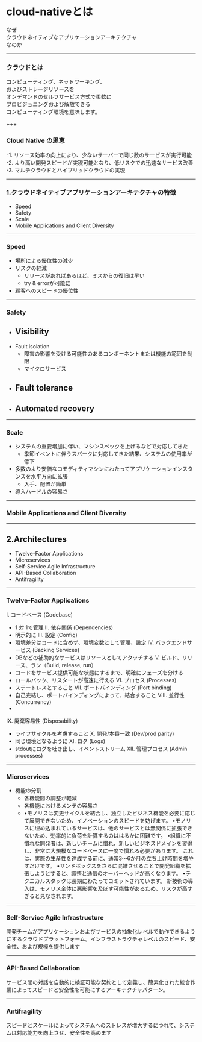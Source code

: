 # **cloud-native**とは
なぜ  
クラウドネイティブなアプリケーションアーキテクチャ  
なのか

---

### クラウドとは
コンピューティング、ネットワーキング、  
およびストレージリソースを  
オンデマンドのセルフサービス方式で柔軟に  
プロビジョニングおよび解放できる  
コンピューティング環境を意味します。  

+++

### Cloud Native の恩恵
-1. リソース効率の向上により、少ないサーバーで同じ数のサービスが実行可能
-2. より高い開発スピードが実現可能となり、低リスクでの迅速なサービス改善
-3. マルチクラウドとハイブリッドクラウドの実現

---

### 1.クラウドネイティブアプリケーションアーキテクチャの特徴
- Speed
- Safety
- Scale
- Mobile Applications and Client Diversity

---

### Speed
- 場所による優位性の減少
- リスクの軽減
  - リリースがあればあるほど、ミスからの復旧は早い
  - try & errorが可能に
- 顧客へのスピードの優位性

---

### Safety
- Visibility
  - 
- Fault isolation
  - 障害の影響を受ける可能性のあるコンポーネントまたは機能の範囲を制限
  - マイクロサービス
- Fault tolerance
  - 
- Automated recovery
  - 
  
---

###  Scale
- システムの重要増加に伴い、マシンスペックを上げるなどで対応してきた
  - 季節イベントに伴うスパークに対応してきた結果、システムの使用率が低下
- 多数のより安価なコモディティマシンにわたってアプリケーションインスタンスを水平方向に拡張
  - 入手、配置が簡単
- 導入ハードルの容易さ

---

### Mobile Applications and Client Diversity

---

## 2.Architectures
- Twelve-Factor Applications
- Microservices
- Self-Service Agile Infrastructure
- API-Based Collaboration
- Antifragility

---

###  Twelve-Factor Applications

I. コードベース (Codebase)
- 1 対 1で管理
II. 依存関係 (Dependencies)
- 明示的に
III. 設定 (Config)
- 環境差分はコードに含めず、環境変数として管理、設定
IV. バックエンドサービス (Backing Services)
- DBなどの補助的なサービスはリソースとしてアタッチする
V. ビルド、リリース、ラン（Build, release, run）
- コードをサービス提供可能な状態にするまで、明確にフェーズを分ける
- ロールバック、リスタートが高速に行える
VI. プロセス (Processes)
- ステートレスとすること
VII. ポートバインディング (Port binding)
- 自己完結し、ポートバインディングによって、結合すること
VIII. 並行性 (Concurrency)
- 
IX. 廃棄容易性 (Disposability)
- ライフサイクルを考慮すること
X. 開発/本番一致 (Dev/prod parity)
- 同じ環境となるように
XI. ログ (Logs)
- stdoutにログを吐き出し、イベントストリーム
XII. 管理プロセス (Admin processes)

---

### Microservices
- 機能の分割
  - 各機能間の調整が軽減
  - 各機能におけるメンテの容易さ
  - •モノリスは変更サイクルを結合し、独立したビジネス機能を必要に応じて展開できないため、イノベーションのスピードを妨げます。 •モノリスに埋め込まれているサービスは、他のサービスとは無関係に拡張できないため、効率的に負荷を計算するのははるかに困難です。 •組織に不慣れな開発者は、新しいチームに慣れ、新しいビジネスドメインを習得し、非常に大規模なコードベースに一度で慣れる必要があります。 これは、実際の生産性を達成する前に、通常3〜6か月の立ち上げ時間を増やすだけです。 •サンドボックスをさらに混雑させることで開発組織を拡張しようとすると、調整と通信のオーバーヘッドが高くなります。 •テクニカルスタックは長期にわたってコミットされています。 新技術の導入は、モノリス全体に悪影響を及ぼす可能性があるため、リスクが高すぎると見なされます。

---

### Self-Service Agile Infrastructure
開発チームがアプリケーションおよびサービスの抽象化レベルで動作できるようにするクラウドプラットフォーム。インフラストラクチャレベルのスピード、安全性、および規模を提供します

---

### API-Based Collaboration
サービス間の対話を自動的に検証可能な契約として定義し、簡素化された統合作業によってスピードと安全性を可能にするアーキテクチャパターン。 

---

### Antifragility
スピードとスケールによってシステムへのストレスが増大するにつれて、システムは対応能力を向上させ、安全性を高めます
